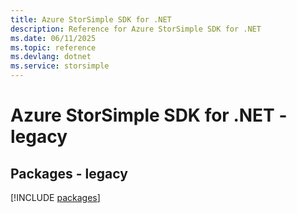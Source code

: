 ```yaml
---
title: Azure StorSimple SDK for .NET
description: Reference for Azure StorSimple SDK for .NET
ms.date: 06/11/2025
ms.topic: reference
ms.devlang: dotnet
ms.service: storsimple
---
```

# Azure StorSimple SDK for .NET - legacy
## Packages - legacy
[!INCLUDE [packages](storsimple-index.md)]